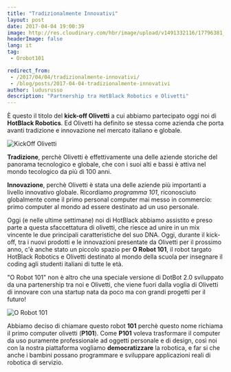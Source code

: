 ```yaml
---
title: "Tradizionalmente Innovativi"
layout: post
date: 2017-04-04 19:00:39
image: http://res.cloudinary.com/hbr/image/upload/v1491332116/17796381_1036841159750472_6301133680329694750_n_edokgm.jpg
headerImage: false
lang: it
tag:
 - Orobot101

redirect_from: 
 - /2017/04/04/tradizionalmente-innovativi/
 - /blog/posts/2017-04-04-tradizionalmente-innovativi
author: ludusrusso
description: "Partnership tra HotBlack Robotics e Olivetti"
---
```


È questo il titolo del **kick-off Olivetti** a cui abbiamo partecipato oggi noi di **HotBlack Robotics**. Ed Olivetti ha definito se stessa come azienda che porta avanti tradizione e innovazione nel mercato italiano e globale.

![KickOff Olivetti](http://res.cloudinary.com/hbr/image/upload/v1491332116/17796381_1036841159750472_6301133680329694750_n_edokgm.jpg)

**Tradizione**, perchè Olivetti è effettivamente una delle aziende storiche del panorama tecnologico e globale, che con i suoi alti e bassi è attiva nel mondo tecologico da più di 100 anni.

**Innovazione**, perchè Olivetti è stata una delle aziende più importanti a livello innovativo globale. Ricordiamo *programma 101*, riconosciuto globalmente come il primo personal computer mai messo in commercio: primo computer al mondo ad essere destinato ad un uso personale.

Oggi (e nelle ultime settimane) noi di HotBlack abbiamo assistito e preso parte a questa sfaccettatura di olivetti, che riesce ad unire in un mix vincente le due principali caratteristiche del suo DNA.
Oggi, durante il kick-off, tra i nuovi prodotti e le innovazioni presentate da Olivetti per il prossimo anno, c'è anche stato un piccolo spazio per **O Robot 101**, il robot targato HotBlack Robotics e Olivetti destinato al mondo della scuola per insegnare il coding agli studenti italiani di tutte le età.

"O Robot 101" non è altro che una speciale versione di DotBot 2.0 sviluppato da una partenership tra noi e Olivetti, che viene fuori dalla voglia di Olivetti di innovare con una startup nata da poco ma con grandi progetti per il futuro!

![O Robot 101](http://res.cloudinary.com/hbr/image/upload/v1491332123/WhatsApp_Image_2017-04-04_at_20.53.59_z1qwbu.jpg)

Abbiamo deciso di chiamare questo robot **101** perchè questo nome richiama il primo computer olivetti (**P101**). Come **P101** voleva trasformare il computer da uso puramente professionale ad oggetti personale e di design, così noi con la nostra piattaforma vogliamo **democratizzare** la robotica, e far si che anche i bambini possano programmare e sviluppare applicazioni reali di robotica di servizio.
